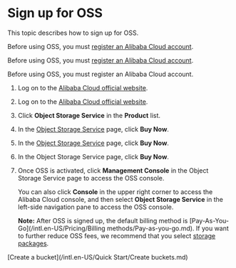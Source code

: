 # Sign up for OSS

This topic describes how to sign up for OSS.

Before using OSS, you must [register an Alibaba Cloud account](https://account.aliyun.com/register/register.htm?spm=a2c45.11132027.495613.5.57577fec5LicwM).

Before using OSS, you must [register an Alibaba Cloud account](https://account.alibabacloud.com/register/intl_register.htm?spm=a2c45.11132027.495866.3.121a5455M9EN53).

Before using OSS, you must register an Alibaba Cloud account.

1.  Log on to the [Alibaba Cloud official website](https://www.aliyun.com).

2.  Log on to the [Alibaba Cloud official website](https://www.alibabacloud.com).

3.  Click **Object Storage Service** in the **Product** list. 

4.  In the [Object Storage Service](https://www.aliyun.com/product/oss) page, click **Buy Now**.

5.  In the [Object Storage Service](https://www.alibabacloud.com/product/oss) page, click **Buy Now**.

6.  In the Object Storage Service page, click **Buy Now**.

7.  Once OSS is activated, click **Management Console** in the Object Storage Service page to access the OSS console.

    You can also click **Console** in the upper right corner to access the Alibaba Cloud console, and then select **Object Storage Service** in the left-side navigation pane to access the OSS console.

    **Note:** After OSS is signed up, the default billing method is [Pay-As-You-Go](/intl.en-US/Pricing/Billing methods/Pay-as-you-go.md). If you want to further reduce OSS fees, we recommend that you select [storage packages](https://common-buy.aliyun.com/?spm=a2c4g.11186623.2.15.4c166e10W53083#/buy).


[Create a bucket](/intl.en-US/Quick Start/Create buckets.md)

